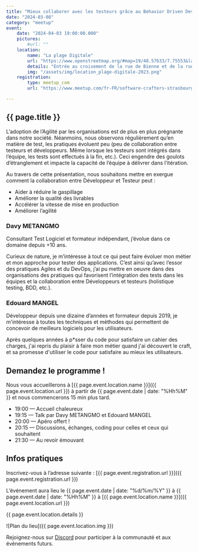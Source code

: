 ```yaml
---
title: "Mieux collaborer avec les testeurs grâce au Behavior Driven Development"
date: "2024-03-08"
category: "meetup"
event:
    date: "2024-04-03 19:00:00.000"
    pictures:
        #url: ""
    location:
        name: "La plage Digitale"
        url: "https://www.openstreetmap.org/#map=19/48.57633/7.75553&layers=N"
        details: "Entrée au croisement de la rue de Bienne et de la rue de Genève"
        img: "/assets/img/location_plage-digitale-2023.png"
    registration:
        type: meetup_com
        url: "https://www.meetup.com/fr-FR/software-crafters-strasbourg/events/299677480/"

---
```


## {{ page.title }}

L’adoption de l’Agilité par les organisations est de plus en plus prégnante dans notre société. 
Néanmoins, nous observons régulièrement qu’en matière de test, les pratiques évoluent peu (peu de collaboration entre testeurs et développeurs. 
Même lorsque les testeurs sont intégrés dans l’équipe, les tests sont effectués à la fin, etc.). 
Ceci engendre des goulots d’étranglement et impacte la capacité de l’équipe à délivrer dans l’itération.

Au travers de cette présentation, nous souhaitons mettre en exergue comment la collaboration entre Développeur et Testeur peut :

- Aider à réduire le gaspillage
- Améliorer la qualité des livrables
- Accélérer la vitesse de mise en production
- Améliorer l’agilité

### Davy METANGMO

Consultant Test Logiciel et formateur indépendant, j’évolue dans ce domaine depuis +10 ans.

Curieux de nature, je m’intéresse à tout ce qui peut faire évoluer mon métier et mon approche pour tester des applications. 
C’est ainsi qu’avec l’essor des pratiques Agiles et du DevOps, j’ai pu mettre en oeuvre dans des organisations des pratiques qui favorisent l’intégration des tests dans les équipes et la collaboration entre Développeurs et testeurs (holistique testing, BDD, etc.).

### Edouard MANGEL

Développeur depuis une dizaine d’années et formateur depuis 2019, je m'intéresse à toutes les techniques et méthodes qui permettent de concevoir de meilleurs logiciels pour les utilisateurs.

Après quelques années à p*sser du code pour satisfaire un cahier des charges, j'ai repris du plaisir à faire mon métier quand j'ai découvert le craft, et sa promesse d'utiliser le code pour satisfaire au mieux les utilisateurs.

## Demandez le programme !

Nous vous accueillerons à [{{ page.event.location.name }}]({{ page.event.location.url }}) à partir de {{ page.event.date | date: "%Hh%M" }} et nous commencerons 15 min plus tard.

- 19:00 — Accueil chaleureux
- 19:15 — Talk par Davy METANGMO et Edouard MANGEL
- 20:00 — Apéro offert !
- 20:15 — Discussions, échanges, coding pour celles et ceux qui souhaitent
- 21:30 — Au revoir émouvant

## Infos pratiques

Inscrivez-vous à l’adresse suivante : [{{ page.event.registration.url }}]({{ page.event.registration.url }})

L’événement aura lieu le {{ page.event.date | date: "%d/%m/%Y" }} à {{ page.event.date | date: "%Hh%M" }} à [{{ page.event.location.name }}]({{ page.event.location.url }})

{{ page.event.location.details }}

![Plan du lieu]({{ page.event.location.img }})

Rejoignez-nous sur [Discord](https://discord.gg/s2USaKanCU) pour participer à la communauté et aux événements futurs.
